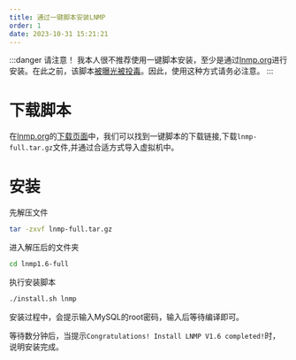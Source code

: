 ```yaml
---
title: 通过一键脚本安装LNMP
order: 1
date: 2023-10-31 15:21:21
---
```


:::danger 请注意！
我本人很不推荐使用一键脚本安装，至少是通过[lnmp.org](https://lnmp.org)进行安装。在此之前，该脚本[被曝光被投毒](https://mp.weixin.qq.com/s/OT7C1l5rjBNCawFXRIUJOQ)。因此，使用这种方式请务必注意。
:::

# 下载脚本

在[lnmp.org](https://lnmp.org)的[下载页面](https://lnmp.org/download.html)中，我们可以找到一键脚本的下载链接,下载`lnmp-full.tar.gz`文件,并通过合适方式导入虚拟机中。

# 安装
先解压文件
```bash
tar -zxvf lnmp-full.tar.gz
```
进入解压后的文件夹
```bash
cd lnmp1.6-full
```
执行安装脚本
```bash
./install.sh lnmp
```
安装过程中，会提示输入MySQL的root密码，输入后等待编译即可。

等待数分钟后，当提示`Congratulations! Install LNMP V1.6 completed!`时，说明安装完成。